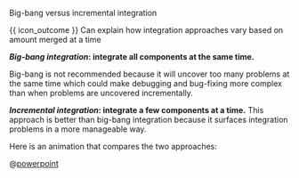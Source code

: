 <span id="title">Big-bang versus incremental integration</span>

<span id="prereqs"></span>

<span id="outcomes">{{ icon_outcome }} Can explain how integration approaches vary based on amount merged at a time</span>

<div id="body">

**_Big-bang integration_: integrate all components at the same time.**

<box type="wrong">

Big-bang is not recommended because it will uncover too many problems at the same time which could make debugging and bug-fixing more complex than when problems are uncovered incrementally.

</box>

**_Incremental integration_: integrate a few components at a time.** This approach is better than big-bang integration because it surfaces integration problems in a more manageable way.

<div v-closeable alt="slideshow: comparison" class="non-printable">

Here is an animation that compares the two approaches:

@[powerpoint](https://onedrive.live.com/embed?cid=A5AF047C4CAD67AB&resid=A5AF047C4CAD67AB%212315&authkey=AG4cur5IrM7vr7M&em=2)

</div>

</div>

<div id="extras">
<include src="exercisesPanel.md" boilerplate/>
</div>
